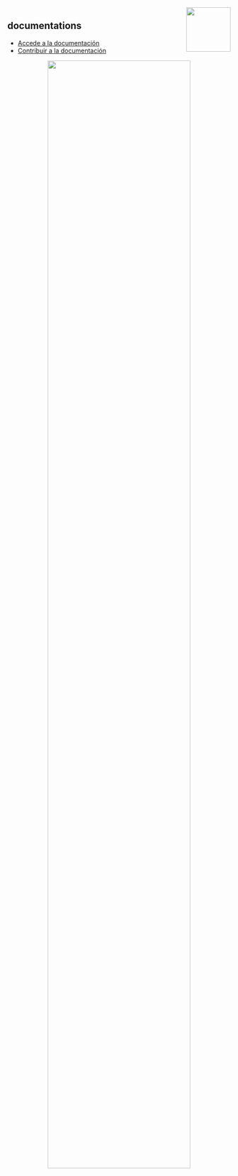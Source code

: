 <img align="right" src="https://www.jeedom.com/site/logo.png" width="100">

## documentations

- [Accede a la documentación](https://doc.jeedom.com)
- [Contribuir a la documentación](https://doc.jeedom.com/en_US/contribute/doc)

<p align="center">
<img src="https://doc.jeedom.com/img/img_home.png" width="80%">
</p>
